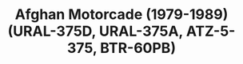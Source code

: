 ---
layout: product
title: "Afghan Motorcade (1979-1989) (URAL-375D, URAL-375A, ATZ-5-375, BTR-60PB)"
price: "TBA" 
desc: "Maketa"
img_path: "/assets/img/ICM DS7201.webp"
brand: "N/A"
available: false
special_offer: false
new: false
soon: false
cat: "010000"
subcat: "013600"
subsubcat: "0N/A"
sifra: "ICM DS7201"
popular: false
spec: false
---